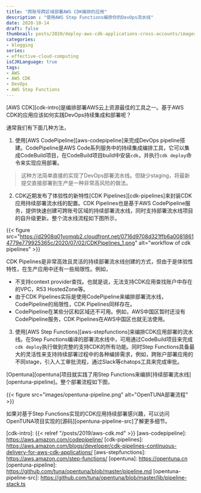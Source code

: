 ```yaml
---
title: "跨账号跨区域部署AWS CDK编排的应用"
description : "使用AWS Step Functions编排你的DevOps流水线"
date: 2020-10-14
draft: false
thumbnail: posts/2020/deploy-aws-cdk-applications-cross-accounts/images/cover.png
categories:
- blogging
series:
- effective-cloud-computing
isCJKLanguage: true
tags:
- AWS
- AWS CDK
- DevOps
- AWS Step Functions
---
```

[AWS CDK][cdk-intro]是编排部署AWS云上资源最佳的工具之一。基于AWS CDK的应用应该如何实践DevOps持续集成和部署呢？

通常我们有下面几种方法，
<!--more-->
1. 使用[AWS CodePipeline][aws-codepipeline]来完成DevOps pipeline搭建。CodePipeline是AWS Code系列服务中的持续集成编排工具，它可以集成CodeBuild项目，在CodeBuild项目build中安装`cdk`，并执行`cdk deploy`命令来实现应用部署。

> 这种方法简单直接的实现了DevOps部署流水线。但缺少staging，将最新提交直接部署到生产是一种非常高风险的做法。

2. CDK近期发布了体验性的新特性[CDK Pipelines][cdk-pipelines]来封装CDK应用持续部署流水线的配置。CDK Pipelines也是基于AWS CodePipeline服务，提供快速创建可跨账号区域的持续部署流水线，同时支持部署流水线项目的自升级更新。整个流水线流程如下图所示，

{{< figure
src="https://d2908q01vomqb2.cloudfront.net/0716d9708d321ffb6a00818614779e779925365c/2020/07/02/CDKPipelines_1.png" alt="workflow of cdk pipelines" >}}

CDK Pipelines是非常高效且灵活的持续部署流水线创建的方式，但由于是体验性特性，在生产应用中还有一些局限性。例如，
- 不支持context provider查找。也就是说，无法支持CDK应用查找账户中存在的VPC，R53 HostedZone等。
- 由于CDK Pipelines实际是使用CodePipeline来编排部署流水线，CodePipeline的局限性，CDK Pipelines同样存在。
- CodePipeline在某些分区和区域还不可用。例如，AWS中国区暂时还没有CodePipeline服务，CDK Pipelines在AWS中国区也就无法使用。

3. 使用[AWS Step Functions][aws-stepfunctions]来编排CDK应用部署的流水线。在Step Functions编译的部署流水线中，可用通过CodeBuild项目来完成`cdk deploy`执行做到完整的支持CDK的所有功能。同时Step Functions具备最大的灵活性来支持持续部署过程中的各种编排需求，例如，跨账户部署应用的不同stage，引入人工审批流程，通过Slack等chatops工具来完成审批。

[Opentuna][opentuna]项目就实践了用Step Functions来编排[持续部署流水线][opentuna-pipeline]。整个部署流程如下图，

{{< figure src="images/opentuna-pipeline.png" alt="OpenTUNA部署流程" >}}

如果对基于Step Functions实现的CDK应用持续部署感兴趣，可以访问OpenTUNA项目实现的[源码][opentuna-pipeline-src]了解更多细节。

[cdk-intro]: {{< relref "/posts/2019/aws-cdk.md" >}}
[aws-codepipeline]: https://aws.amazon.com/codepipeline/
[cdk-pipelines]: https://aws.amazon.com/blogs/developer/cdk-pipelines-continuous-delivery-for-aws-cdk-applications/
[aws-stepfunctions]: https://aws.amazon.com/step-functions/
[opentuna]: https://opentuna.cn
[opentuna-pipeline]: https://github.com/tuna/opentuna/blob/master/pipeline.md
[opentuna-pipeline-src]: https://github.com/tuna/opentuna/blob/master/lib/pipeline-stack.ts